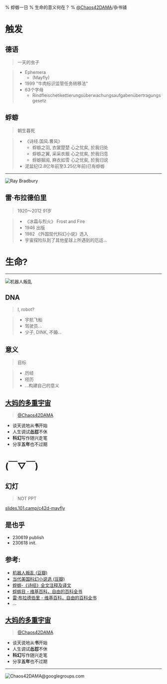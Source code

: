 % 蜉蝣一日
% 生命的意义何在？
% [@Chaos42DAMA](https://www.youtube.com/@Chaos42DAMA)/杂书铺

# 触发


## 德语
> 一天的虫子

>- Ephemera 
>    + (Mayfly)
>- 1999 "牛肉标识监管任务转移法" 
>- 63个字母
>    - Rindfleischetikettierungsüberwachungsaufgabenübertragungsgesetz

## 蜉蝣
> 朝生暮死

>- 《诗经.国风.曹风》
>    - 蜉蝣之羽, 衣裳楚楚 心之忧矣, 於我归处
>    - 蜉蝣之翼, 采采衣服 心之忧矣, 於我归息
>    - 蜉蝣掘阅, 麻衣如雪 心之忧矣, 於我归说
>- 泥盆纪(2.8亿年前至3.25亿年前)已有蜉蝣


-------

![Ray Bradbury](https://ipic.zoomquiet.top/2023-06-19-800px-Ray_Bradbury_2009.jpg!/fh/600)

## 雷·布拉德伯里
> 1920～2012 91岁

>- 《冰霜与烈火》 Frost and Fire
>- 1946 出版
>- 1982 《外国现代科幻小说》选入
>- 宇宙探险队到了其他星球上所遇到的厄运...

# 生命?


-------

![机器人叛乱](https://ipic.zoomquiet.top/2023-06-19-s28119179.jpg)

## DNA
> I, robot?

>- 宇航飞船
>- 驾驶员...
>- 少子, DINK, 不婚...

## 意义
> 目标

>- 历经
>- 经历
>- ...构建自己的意义

## [大妈的多重宇宙](https://www.youtube.com/@Chaos42DAMA)
> [@Chaos42DAMA](https://www.youtube.com/@Chaos42DAMA)

- 谈天说地从**书**开始
- 人生调试**怂怼**不休
- **科幻**写作随兴走笔
- 分享**五年**也不过期

# (￣▽￣)


## 幻灯
> NOT PPT

[slides.101.camp/c42d-mayfly](https://slides.101.camp/c42d-mayfly.html)

## 是也乎



- 230619 publish
- 230618 init.

## 参考:

- [机器人叛乱 (豆瓣)](https://book.douban.com/subject/26412113/)
- [当代美国科幻小说选 (豆瓣)](https://book.douban.com/subject/2371987/)
- [蜉蝣-《诗经》全文注释及译文](https://5000yan.com/plus/list.php?tid=2487)
- [蜉蝣目 - 维基百科，自由的百科全书](https://zh.wikipedia.org/wiki/%E8%9C%89%E8%9D%A3%E7%9B%AE#%E5%BB%B6%E4%BC%B8%E9%98%85%E8%AF%BB)
- [雷·布拉德伯里 - 维基百科，自由的百科全书](https://zh.wikipedia.org/zh-cn/%E9%9B%B7%C2%B7%E5%B8%83%E8%90%8A%E4%BC%AF%E5%88%A9#%E5%A4%96%E9%83%A8%E9%93%BE%E6%8E%A5)
- ...

## [大妈的多重宇宙](https://www.youtube.com/@Chaos42DAMA)
> [@Chaos42DAMA](https://www.youtube.com/@Chaos42DAMA)

- 谈天说地从**书**开始
- 人生调试**怂怼**不休
- **科幻**写作随兴走笔
- 分享**五年**也不过期

-------

![Chaos**42**DAMA@**g**oo**g**le**g**roup**s**.com](http://org.up.zoomquiet.top/omc/res/KEEP/kcn_ask-dama.jpg!/fh/420)


